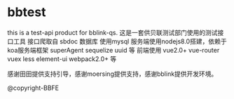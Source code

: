 # bbtest
this is a test-api product for bblink-qs. 
这是一套供贝联测试部门使用的测试接口工具
接口爬取自 sbdoc
数据库 使用mysql
服务端使用nodejs8.0搭建，依赖于 koa服务端框架 superAgent sequelize uuid 等
前端使用 vue2.0+ vue-router vuex less element-ui webpack2.0+ 等

感谢田田提供支持引导，感谢moersing提供支持，感谢bblink提供开发环境。

@copyright-BBFE
